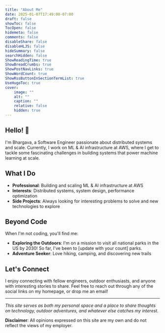 ```yaml
---
title: "About Me"
date: 2025-01-07T17:49:00-07:00
draft: false
showToc: false
TocOpen: false
hidemeta: false
comments: false
disableShare: false
disableHLJS: false
hideSummary: false
searchHidden: false
ShowReadingTime: true
ShowBreadCrumbs: true
ShowPostNavLinks: true
ShowWordCount: true
ShowRssButtonInSectionTermList: true
UseHugoToc: true
cover:
    image: ""
    alt: ""
    caption: ""
    relative: false
    hidden: true
---
```


## Hello! 👋

I'm Bhargava, a Software Engineer passionate about distributed systems and scale. Currently, I work on ML & AI infrastructure at AWS, where I get to tackle some fascinating challenges in building systems that power machine learning at scale.

## What I Do

- **Professional**: Building and scaling ML & AI infrastructure at AWS
- **Interests**: Distributed systems, system design, performance optimization
- **Side Projects**: Always looking for interesting problems to solve and new technologies to explore

## Beyond Code

When I'm not coding, you'll find me:

- **Exploring the Outdoors**: I'm on a mission to visit all national parks in the US by 2030! So far, I've been to [update with your count] parks.
- **Adventure Seeker**: Love hiking, camping, and discovering new trails

## Let's Connect

I enjoy connecting with fellow engineers, outdoor enthusiasts, and anyone with interesting stories to share. Feel free to reach out through any of the social links on my homepage, or drop me an email!

---

*This site serves as both my personal space and a place to share thoughts on technology, outdoor adventures, and whatever else catches my interest.*

**Disclaimer**: All opinions expressed on this site are my own and do not reflect the views of my employer.
